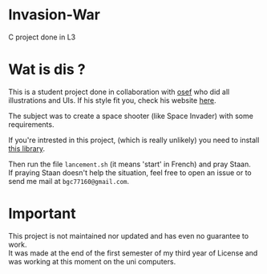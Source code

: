 # Invasion-War

C project done in L3

# Wat is dis ?

This is a student project done in collaboration with [osef](https://github.com/osef-art) who did all illustrations and UIs.
If his style fit you, check his website [here](https://osef-art.github.io/).

The subject was to create a space shooter (like Space Invader) with some requirements.

If you're intrested in this project, (which is really unlikely) you need to install [this library](http://www-igm.univ-mlv.fr/~boussica/mlv/api/French/html/index.html).

Then run the file `lancement.sh` (it means 'start' in French) and pray Staan.  
If praying Staan doesn't help the situation, feel free to open an issue or 
to send me mail at `bgc77160@gmail.com`.

# Important

This project is not maintained nor updated and has even no guarantee to work.  
It was made at the end of the first semester of my third year of License and 
was working at this moment on the uni computers.
